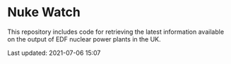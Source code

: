 # Nuke Watch

This repository includes code for retrieving the latest information available on the output of EDF nuclear power plants in the UK.

Last updated: 2021-07-06 15:07